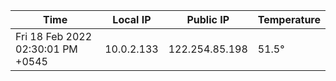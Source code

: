 | Time     | Local IP | Public IP | Temperature |
| ----------- | ----------- | ----------- | ----------- |
| Fri 18 Feb 2022 02:30:01 PM +0545      | 10.0.2.133     | 122.254.85.198  | 51.5° |
